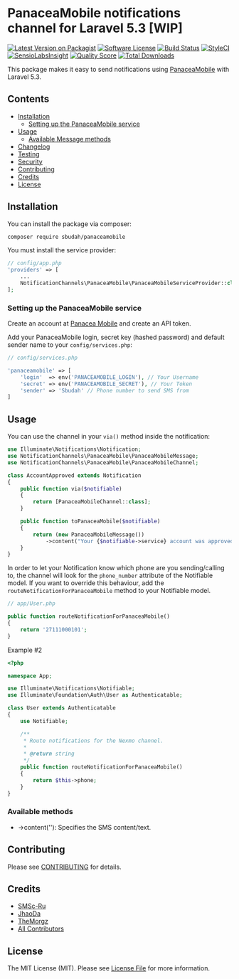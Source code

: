 # PanaceaMobile notifications channel for Laravel 5.3 [WIP]

[![Latest Version on Packagist](https://img.shields.io/packagist/v/Sbudah/panaceamobile.svg?style=flat-square)](https://packagist.org/packages/Sbudah/panaceamobile)
[![Software License](https://img.shields.io/badge/license-MIT-brightgreen.svg?style=flat-square)](LICENSE.md)
[![Build Status](https://travis-ci.org/Sbudah/panaceamobile.svg?branch=master)](https://travis-ci.org/Sbudah/panaceamobile)
[![StyleCI](https://styleci.io/repos/65589451/shield)](https://styleci.io/repos/65589451)
[![SensioLabsInsight](https://img.shields.io/sensiolabs/i/aceefe27-ba5a-49d7-9064-bc3abea0abeb.svg?style=flat-square)](https://insight.sensiolabs.com/projects/aceefe27-ba5a-49d7-9064-bc3abea0abeb)
[![Quality Score](https://img.shields.io/scrutinizer/g/Sbudah/panaceamobile.svg?style=flat-square)](https://scrutinizer-ci.com/g/Sbudah/panaceamobile)
[![Total Downloads](https://img.shields.io/packagist/dt/Sbudah/panaceamobile.svg?style=flat-square)](https://packagist.org/packages/Sbudah/panaceamobile)


This package makes it easy to send notifications using [PanaceaMobile](https://www.panaceamobile.com/) with Laravel 5.3.

## Contents

- [Installation](#installation)
    - [Setting up the PanaceaMobile service](#setting-up-the-PanaceaMobile-service)
- [Usage](#usage)
    - [Available Message methods](#available-message-methods)
- [Changelog](#changelog)
- [Testing](#testing)
- [Security](#security)
- [Contributing](#contributing)
- [Credits](#credits)
- [License](#license)


## Installation

You can install the package via composer:

```bash
composer require sbudah/panaceamobile
```

You must install the service provider:
```php
// config/app.php
'providers' => [
    ...
    NotificationChannels\PanaceaMobile\PanaceaMobileServiceProvider::class,
];
```

### Setting up the PanaceaMobile service
Create an account at [Panacea Mobile](https://www.panaceamobile.com/) and create an API token.

Add your PanaceaMobile login, secret key (hashed password) and default sender name  to your `config/services.php`:

```php
// config/services.php

'panaceamobile' => [
    'login'  => env('PANACEAMOBILE_LOGIN'), // Your Username
    'secret' => env('PANACEAMOBILE_SECRET'), // Your Token
    'sender' => 'Sbudah' // Phone number to send SMS from
]
```

## Usage

You can use the channel in your `via()` method inside the notification:

```php
use Illuminate\Notifications\Notification;
use NotificationChannels\PanaceaMobile\PanaceaMobileMessage;
use NotificationChannels\PanaceaMobile\PanaceaMobileChannel;

class AccountApproved extends Notification
{
    public function via($notifiable)
    {
        return [PanaceaMobileChannel::class];
    }

    public function toPanaceaMobile($notifiable)
    {
        return (new PanaceaMobileMessage())
            ->content("Your {$notifiable->service} account was approved!");
    }
}
```

In order to let your Notification know which phone are you sending/calling to, the channel will look for the `phone_number` attribute of the Notifiable model. If you want to override this behaviour, add the `routeNotificationForPanaceaMobile` method to your Notifiable model.

```php
// app/User.php

public function routeNotificationForPanaceaMobile()
{
    return '27111000101';
}
```
Example #2

```php
<?php

namespace App;

use Illuminate\Notifications\Notifiable;
use Illuminate\Foundation\Auth\User as Authenticatable;

class User extends Authenticatable
{
    use Notifiable;

    /**
     * Route notifications for the Nexmo channel.
     *
     * @return string
     */
    public function routeNotificationForPanaceaMobile()
    {
        return $this->phone;
    }
}
```
### Available methods

* ->content(''): Specifies the SMS content/text.

## Contributing

Please see [CONTRIBUTING](CONTRIBUTING.md) for details.

## Credits
- [SMSc-Ru](https://github.com/laravel-notification-channels/smsc-ru)
- [JhaoDa](https://github.com/jhaoda)
- [TheMorgz](https://github.com/TheMorgz)
- [All Contributors](../../contributors)

## License

The MIT License (MIT). Please see [License File](LICENSE.md) for more information.
